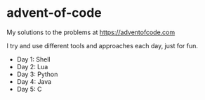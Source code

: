 # advent-of-code
My solutions to the problems at <https://adventofcode.com>

I try and use different tools and approaches each day, just for fun.

- Day 1: Shell
- Day 2: Lua
- Day 3: Python
- Day 4: Java
- Day 5: C
